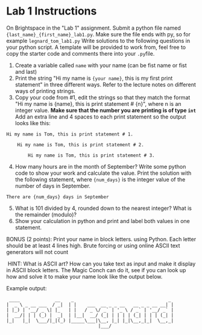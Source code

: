 # Lab 1 Instructions

On Brightspace in the "Lab 1" assignment. Submit a python file named `{last_name}_{first_name}_lab1.py`. Make sure the file ends with py, so for example `legnard_tom_lab1.py`
Write solutions to the following questions in your python script. A template will be provided to work from, feel free to copy the starter code and comments there into your `.py`file.

1. Create a variable called `name` with your name (can be fist name or fist and last)
2. Print the string "Hi my name is `{your name}`, this is my first print statement" in three different ways. Refer to the lecture notes on different ways of printing strings.
3. Copy your code from #1, edit the strings so that they match the format "Hi my name is {name}, this is print statement # {n}", where n is an integer value. **Make sure that the number you are printing is of type `int`**
     Add an extra line and 4 spaces to each print statement so the output looks like this:
```
Hi my name is Tom, this is print statement # 1.

    Hi my name is Tom, this is print statement # 2.

        Hi my name is Tom, this is print statement # 3.
```

4. How many hours are in the month of September? Write some python code to show your work and calculate the value. Print the solution with the following statement, where `{num_days}` is the integer value of the number of days in September.

```
There are {num_days} days in September
```
5. What  is 101 divided by 4, rounded down to the nearest integer? What is the remainder (modulo)?
6. Show your calculation in python and print and label both values in one statement.

BONUS (2 points): Print your name in block letters. using Python. Each letter should be at least 4 lines high. Brute forcing or using online ASCII text generators will not count

&nbsp;HINT: What is ASCII art? How can you take text as input and make it display in ASCII block letters. The Magic Conch can do it, see if you can look up how and solve it to make your name look like the output below.

Example output:
```
 ____             __    _                                   _ 
|  _ \ _ __ ___  / _|  | |    ___  __ _ _ __   __ _ _ __ __| |
| |_) | '__/ _ \| |_   | |   / _ \/ _` | '_ \ / _` | '__/ _` |
|  __/| | | (_) |  _|  | |__|  __/ (_| | | | | (_| | | | (_| |
|_|   |_|  \___/|_|(_) |_____\___|\__, |_| |_|\__,_|_|  \__,_|
                                  |___/
```
